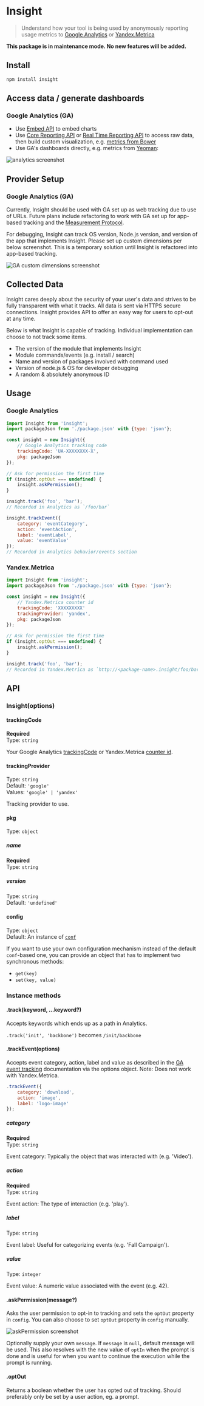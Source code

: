 # Insight

> Understand how your tool is being used by anonymously reporting usage metrics to [Google Analytics](https://www.google.com/analytics/) or [Yandex.Metrica](https://metrica.yandex.com)

**This package is in maintenance mode. No new features will be added.**

## Install

```sh
npm install insight
```

## Access data / generate dashboards

### Google Analytics (GA)

- Use [Embed API](https://developers.google.com/analytics/devguides/reporting/embed/v1/) to embed charts
- Use [Core Reporting API](https://developers.google.com/analytics/devguides/reporting/core/v3/) or [Real Time Reporting API](https://developers.google.com/analytics/devguides/reporting/realtime/v3/) to access raw data, then build custom visualization, e.g. [metrics from Bower](https://bower.io/stats/)
- Use GA's dashboards directly, e.g. metrics from [Yeoman](https://yeoman.io):

![analytics screenshot](screenshot-ga-dashboard.png)

## Provider Setup

### Google Analytics (GA)

Currently, Insight should be used with GA set up as web tracking due to use of URLs. Future plans include refactoring to work with GA set up for app-based tracking and the [Measurement Protocol](https://developers.google.com/analytics/devguides/collection/protocol/v1/).

For debugging, Insight can track OS version, Node.js version, and version of the app that implements Insight. Please set up custom dimensions per below screenshot. This is a temporary solution until Insight is refactored into app-based tracking.

![GA custom dimensions screenshot](screenshot-ga-custom-dimensions.png)

## Collected Data

Insight cares deeply about the security of your user's data and strives to be fully transparent with what it tracks. All data is sent via HTTPS secure connections. Insight provides API to offer an easy way for users to opt-out at any time.

Below is what Insight is capable of tracking. Individual implementation can choose to not track some items.

- The version of the module that implements Insight
- Module commands/events (e.g. install / search)
- Name and version of packages involved with command used
- Version of node.js & OS for developer debugging
- A random & absolutely anonymous ID

## Usage

### Google Analytics

```js
import Insight from 'insight';
import packageJson from './package.json' with {type: 'json'};

const insight = new Insight({
	// Google Analytics tracking code
	trackingCode: 'UA-XXXXXXXX-X',
	pkg: packageJson
});

// Ask for permission the first time
if (insight.optOut === undefined) {
	insight.askPermission();
}

insight.track('foo', 'bar');
// Recorded in Analytics as `/foo/bar`

insight.trackEvent({
	category: 'eventCategory',
	action: 'eventAction',
	label: 'eventLabel',
	value: 'eventValue'
});
// Recorded in Analytics behavior/events section
```

### Yandex.Metrica

```js
import Insight from 'insight';
import packageJson from './package.json' with {type: 'json'};

const insight = new Insight({
	// Yandex.Metrica counter id
	trackingCode: 'XXXXXXXXX'
	trackingProvider: 'yandex',
	pkg: packageJson
});

// Ask for permission the first time
if (insight.optOut === undefined) {
	insight.askPermission();
}

insight.track('foo', 'bar');
// Recorded in Yandex.Metrica as `http://<package-name>.insight/foo/bar`
```

## API

### Insight(options)

#### trackingCode

**Required**\
Type: `string`

Your Google Analytics [trackingCode](https://support.google.com/analytics/bin/answer.py?hl=en&answer=1008080) or Yandex.Metrica [counter id](https://help.yandex.com/metrika/?id=1121963).

#### trackingProvider

Type: `string`\
Default: `'google'`\
Values: `'google' | 'yandex'`

Tracking provider to use.

#### pkg

Type: `object`

##### name

**Required**\
Type: `string`

##### version

Type: `string`\
Default: `'undefined'`

#### config

Type: `object`\
Default: An instance of [`conf`](https://github.com/sindresorhus/conf)

If you want to use your own configuration mechanism instead of the default `conf`-based one, you can provide an object that has to implement two synchronous methods:

- `get(key)`
- `set(key, value)`

### Instance methods

#### .track(keyword, ...keyword?)

Accepts keywords which ends up as a path in Analytics.

`.track('init', 'backbone')` becomes `/init/backbone`

#### .trackEvent(options)

Accepts event category, action, label and value as described in the [GA event tracking](https://developers.google.com/analytics/devguides/collection/analyticsjs/events) documentation via the options object. Note: Does not work with Yandex.Metrica.

```js
.trackEvent({
	category: 'download',
	action: 'image',
	label: 'logo-image'
});
```

##### category

**Required**\
Type: `string`

Event category: Typically the object that was interacted with (e.g. 'Video').

##### action

**Required**\
Type: `string`

Event action: The type of interaction (e.g. 'play').

##### label

Type: `string`

Event label: Useful for categorizing events (e.g. 'Fall Campaign').

##### value

Type: `integer`

Event value: A numeric value associated with the event (e.g. 42).

#### .askPermission(message?)

Asks the user permission to opt-in to tracking and sets the `optOut` property in `config`. You can also choose to set `optOut` property in `config` manually.

![askPermission screenshot](screenshot-askpermission.png)

Optionally supply your own `message`. If `message` is `null`, default message will be used. This also resolves with the new value of `optIn` when the prompt is done and is useful for when you want to continue the execution while the prompt is running.

#### .optOut

Returns a boolean whether the user has opted out of tracking. Should preferably only be set by a user action, eg. a prompt.
